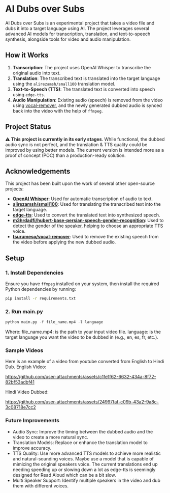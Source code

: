 # AI Dubs over Subs

AI Dubs over Subs is an experimental project that takes a video file and dubs it into a target language using AI. The project leverages several advanced AI models for transcription, translation, and text-to-speech synthesis, alongside tools for video and audio manipulation.

## How it Works
1. **Transcription**: The project uses OpenAI Whisper to transcribe the original audio into text.
2. **Translation**: The transcribed text is translated into the target language using the `alirezamsh/small100` translation model.
3. **Text-to-Speech (TTS)**: The translated text is converted into speech using `edge-tts`.
4. **Audio Manipulation**: Existing audio (speech) is removed from the video using [vocal-remover](https://github.com/tsurumeso/vocal-remover), and the newly generated dubbed audio is synced back into the video with the help of `ffmpeg`.

## Project Status
⚠️ **This project is currently in its early stages**. While functional, the dubbed audio sync is not perfect, and the translation & TTS quality could be improved by using better models. The current version is intended more as a proof of concept (POC) than a production-ready solution.

## Acknowledgements
This project has been built upon the work of several other open-source projects:
- **[OpenAI Whisper](https://github.com/openai/whisper)**: Used for automatic transcription of audio to text.
- **[alirezamsh/small100](https://huggingface.co/alirezamsh/small100)**: Used for translating the transcribed text into the target language.
- **[edge-tts](https://github.com/rany2/edge-tts)**: Used to convert the translated text into synthesized speech.
- **[m3hrdadfi/hubert-base-persian-speech-gender-recognition](https://github.com/m3hrdadfi/hubert-base-persian-speech-gender-recognition)**: Used to detect the gender of the speaker, helping to choose an appropriate TTS voice.
- **[tsurumeso/vocal-remover](https://github.com/tsurumeso/vocal-remover)**: Used to remove the existing speech from the video before applying the new dubbed audio.

## Setup

### 1. Install Dependencies
Ensure you have `ffmpeg` installed on your system, then install the required Python dependencies by running:

```bash
pip install -r requirements.txt
```
### 2. Run main.py
```python
python main.py -f file_name.mp4 -l language
```
Where:
    file_name.mp4: is the path to your input video file.
    language: is the target language you want the video to be dubbed in (e.g., en, es, fr, etc.).

### Sample Videos
Here is an example of a video from youtube converted from English to Hindi Dub.
English Video:

https://github.com/user-attachments/assets/c1fe1f62-6632-434a-8f72-82bf53adbf41

Hindi Video Dubbed:

https://github.com/user-attachments/assets/24997faf-c09b-43a2-9a8c-3c08718e7cc2

### Future Improvements

- Audio Sync: Improve the timing between the dubbed audio and the video to create a more natural sync.
- Translation Models: Replace or enhance the translation model to improve accuracy.
- TTS Quality: Use more advanced TTS models to achieve more realistic and natural-sounding voices. Maybe use a model that is capable of mimicing the original speakers voice. The current translations end up needing speeding up or slowing down a lot as edge-tts is seemingly designed for Read Aloud which can be a bit slow.
- Multi Speaker Support: Identify multiple speakers in the video and dub them with different voices.
